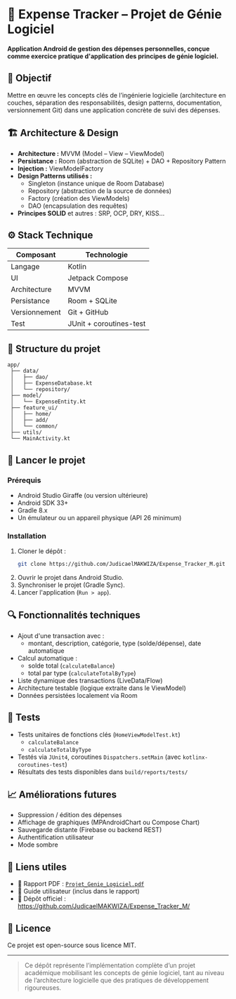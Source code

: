 # 📱 Expense Tracker – Projet de Génie Logiciel

**Application Android de gestion des dépenses personnelles, conçue comme exercice pratique d'application des principes de génie logiciel.**

## 🧠 Objectif

Mettre en œuvre les concepts clés de l’ingénierie logicielle (architecture en couches, séparation des responsabilités, design patterns, documentation, versionnement Git) dans une application concrète de suivi des dépenses.

## 🏗️ Architecture & Design

- **Architecture :** MVVM (Model – View – ViewModel)
- **Persistance :** Room (abstraction de SQLite) + DAO + Repository Pattern
- **Injection :** ViewModelFactory
- **Design Patterns utilisés :**
  - Singleton (instance unique de Room Database)
  - Repository (abstraction de la source de données)
  - Factory (création des ViewModels)
  - DAO (encapsulation des requêtes)
- **Principes SOLID** et autres : SRP, OCP, DRY, KISS…

## ⚙️ Stack Technique

| Composant         | Technologie             |
|-------------------|-------------------------|
| Langage           | Kotlin                  |
| UI                | Jetpack Compose         |
| Architecture      | MVVM                    |
| Persistance       | Room + SQLite           |
| Versionnement     | Git + GitHub            |
| Test              | JUnit + coroutines-test |

## 📂 Structure du projet

```
app/
 ├── data/
 │   ├── dao/
 │   ├── ExpenseDatabase.kt
 │   └── repository/
 ├── model/
 │   └── ExpenseEntity.kt
 ├── feature_ui/
 │   ├── home/
 │   ├── add/
 │   └── common/
 ├── utils/
 └── MainActivity.kt
```

## 🚀 Lancer le projet

### Prérequis

- Android Studio Giraffe (ou version ultérieure)
- Android SDK 33+
- Gradle 8.x
- Un émulateur ou un appareil physique (API 26 minimum)

### Installation

1. Cloner le dépôt :
   ```bash
   git clone https://github.com/JudicaelMAKWIZA/Expense_Tracker_M.git
   ```
2. Ouvrir le projet dans Android Studio.
3. Synchroniser le projet (Gradle Sync).
4. Lancer l'application (`Run > app`).

## 🔍 Fonctionnalités techniques

- Ajout d'une transaction avec :
  - montant, description, catégorie, type (solde/dépense), date automatique
- Calcul automatique :
  - solde total (`calculateBalance`)
  - total par type (`calculateTotalByType`)
- Liste dynamique des transactions (LiveData/Flow)
- Architecture testable (logique extraite dans le ViewModel)
- Données persistées localement via Room

## 🧪 Tests

- Tests unitaires de fonctions clés (`HomeViewModelTest.kt`)
  - `calculateBalance`
  - `calculateTotalByType`
- Testés via `JUnit4`, coroutines `Dispatchers.setMain` (avec `kotlinx-coroutines-test`)
- Résultats des tests disponibles dans `build/reports/tests/`

## 📈 Améliorations futures

- Suppression / édition des dépenses
- Affichage de graphiques (MPAndroidChart ou Compose Chart)
- Sauvegarde distante (Firebase ou backend REST)
- Authentification utilisateur
- Mode sombre

## 📎 Liens utiles

- 📘 Rapport PDF : [`Projet_Genie_Logiciel.pdf`](./Projet_Genie_Logiciel.pdf)
- 📑 Guide utilisateur (inclus dans le rapport)
- 🧾 Dépôt officiel : https://github.com/JudicaelMAKWIZA/Expense_Tracker_M/

## 🪪 Licence

Ce projet est open-source sous licence MIT.

---

> Ce dépôt représente l’implémentation complète d’un projet académique mobilisant les concepts de génie logiciel, tant au niveau de l’architecture logicielle que des pratiques de développement rigoureuses.
